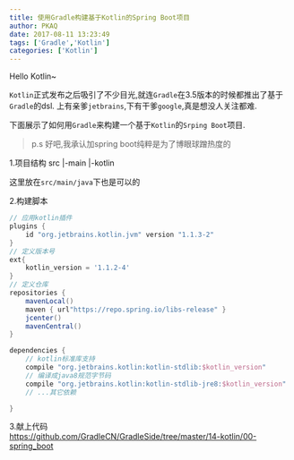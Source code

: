 ```yaml
---
title: 使用Gradle构建基于Kotlin的Spring Boot项目
author: PKAQ
date: 2017-08-11 13:23:49
tags: ['Gradle','Kotlin']
categories: ['Kotlin']
---
```


Hello Kotlin~
 
`Kotlin`正式发布之后吸引了不少目光,就连`Gradle`在3.5版本的时候都推出了基于`Gradle`的dsl.
上有亲爹`jetbrains`,下有干爹`google`,真是想没人关注都难.

下面展示了如何用`Gradle`来构建一个基于`Kotlin`的`Srping Boot`项目.
> p.s 好吧,我承认加spring boot纯粹是为了博眼球蹭热度的

<!-- more -->
1.项目结构
src
    |-main
        |-kotlin

这里放在`src/main/java`下也是可以的

2.构建脚本

```groovy
// 应用kotlin插件
plugins {
    id "org.jetbrains.kotlin.jvm" version "1.1.3-2"
}
// 定义版本号
ext{
    kotlin_version = '1.1.2-4'
}
// 定义仓库
repositories {
    mavenLocal()
    maven { url"https://repo.spring.io/libs-release" }
    jcenter()
    mavenCentral()
}

dependencies {
    // kotlin标准库支持
    compile "org.jetbrains.kotlin:kotlin-stdlib:$kotlin_version"
    // 编译成java8规范字节码
    compile "org.jetbrains.kotlin:kotlin-stdlib-jre8:$kotlin_version"
    // ...其它依赖

}
```

3.献上代码    
https://github.com/GradleCN/GradleSide/tree/master/14-kotlin/00-spring_boot